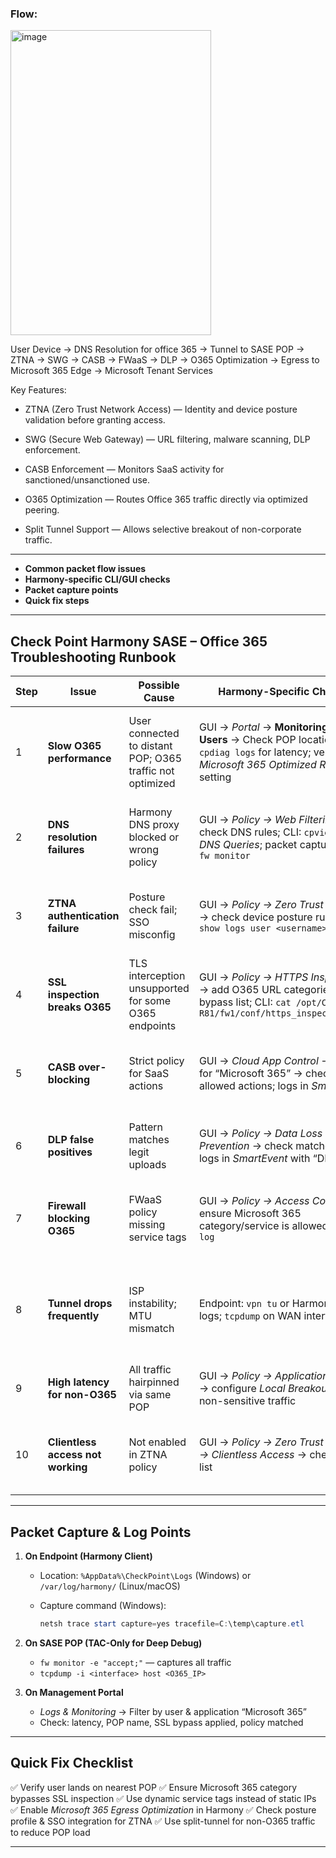 
### Flow:

   <img width="321" height="488" alt="image" src="https://github.com/user-attachments/assets/5179c0d7-870a-4a62-97c2-626f1c232031" />


User Device → DNS Resolution for office 365 → Tunnel to SASE POP → ZTNA → SWG → CASB → FWaaS → DLP → O365 Optimization → Egress to Microsoft 365 Edge → Microsoft Tenant Services

Key Features:

- ZTNA (Zero Trust Network Access) — Identity and device posture validation before granting access.

- SWG (Secure Web Gateway) — URL filtering, malware scanning, DLP enforcement.

- CASB Enforcement — Monitors SaaS activity for sanctioned/unsanctioned use.

- O365 Optimization — Routes Office 365 traffic directly via optimized peering.

- Split Tunnel Support — Allows selective breakout of non-corporate traffic.

--- 

* **Common packet flow issues**
* **Harmony-specific CLI/GUI checks**
* **Packet capture points**
* **Quick fix steps**

---

## **Check Point Harmony SASE – Office 365 Troubleshooting Runbook**

| Step | Issue                             | Possible Cause                                            | Harmony-Specific Checks                                                                                                                   | Resolution                                                                                 |
| ---- | --------------------------------- | --------------------------------------------------------- | ----------------------------------------------------------------------------------------------------------------------------------------- | ------------------------------------------------------------------------------------------ |
| 1    | **Slow O365 performance**         | User connected to distant POP; O365 traffic not optimized | GUI → *Portal* → **Monitoring → Users** → Check POP location; `cpdiag logs` for latency; verify *Microsoft 365 Optimized Routing* setting | Force POP selection via policy; enable *Microsoft 365 Egress Optimization* in SWG settings |
| 2    | **DNS resolution failures**       | Harmony DNS proxy blocked or wrong policy                 | GUI → *Policy → Web Filtering* → check DNS rules; CLI: `cpview` → *DNS Queries*; packet capture with `fw monitor`                         | Allow O365 FQDNs in policy; verify *DNS over HTTPS* (DoH) settings                         |
| 3    | **ZTNA authentication failure**   | Posture check fail; SSO misconfig                         | GUI → *Policy → Zero Trust Access* → check device posture rules; CLI: `show logs user <username>`                                         | Fix posture profile; verify Azure AD SAML integration; re-enroll endpoint                  |
| 4    | **SSL inspection breaks O365**    | TLS interception unsupported for some O365 endpoints      | GUI → *Policy → HTTPS Inspection* → add O365 URL categories to bypass list; CLI: `cat /opt/CPsuite-R81/fw1/conf/https_inspection.xml`     | Follow Check Point’s *M365 SSL Inspection Bypass List* KB                                  |
| 5    | **CASB over-blocking**            | Strict policy for SaaS actions                            | GUI → *Cloud App Control* → search for “Microsoft 365” → check allowed actions; logs in *SmartEvent*                                      | Allow sanctioned O365 functions; whitelist tenant domains                                  |
| 6    | **DLP false positives**           | Pattern matches legit uploads                             | GUI → *Policy → Data Loss Prevention* → check matched rules; logs in *SmartEvent* with “DLP” filter                                       | Adjust regex/patterns; exclude trusted O365 services                                       |
| 7    | **Firewall blocking O365**        | FWaaS policy missing service tags                         | GUI → *Policy → Access Control* → ensure Microsoft 365 category/service is allowed; CLI: `fw log`                                         | Add Microsoft 365 service category; use dynamic objects instead of static IPs              |
| 8    | **Tunnel drops frequently**       | ISP instability; MTU mismatch                             | Endpoint: `vpn tu` or Harmony Client logs; `tcpdump` on WAN interface                                                                     | Adjust MTU in Harmony Client; change tunnel keepalive interval; test alternate connection  |
| 9    | **High latency for non-O365**     | All traffic hairpinned via same POP                       | GUI → *Policy → Application Control* → configure *Local Breakout* for non-sensitive traffic                                               | Enable split-tunnel for non-critical SaaS and browsing                                     |
| 10   | **Clientless access not working** | Not enabled in ZTNA policy                                | GUI → *Policy → Zero Trust Access → Clientless Access* → check app list                                                                   | Add O365 to clientless access; verify portal URL is accessible externally                  |

---

## **Packet Capture & Log Points**

1. **On Endpoint (Harmony Client)**

   * Location: `%AppData%\CheckPoint\Logs` (Windows) or `/var/log/harmony/` (Linux/macOS)
   * Capture command (Windows):

     ```powershell
     netsh trace start capture=yes tracefile=C:\temp\capture.etl
     ```

2. **On SASE POP (TAC-Only for Deep Debug)**

   * `fw monitor -e "accept;"` — captures all traffic
   * `tcpdump -i <interface> host <O365_IP>`

3. **On Management Portal**

   * *Logs & Monitoring* → Filter by user & application “Microsoft 365”
   * Check: latency, POP name, SSL bypass applied, policy matched

---

## **Quick Fix Checklist**

✅ Verify user lands on nearest POP
✅ Ensure Microsoft 365 category bypasses SSL inspection
✅ Use dynamic service tags instead of static IPs
✅ Enable *Microsoft 365 Egress Optimization* in Harmony
✅ Check posture profile & SSO integration for ZTNA
✅ Use split-tunnel for non-O365 traffic to reduce POP load

---
